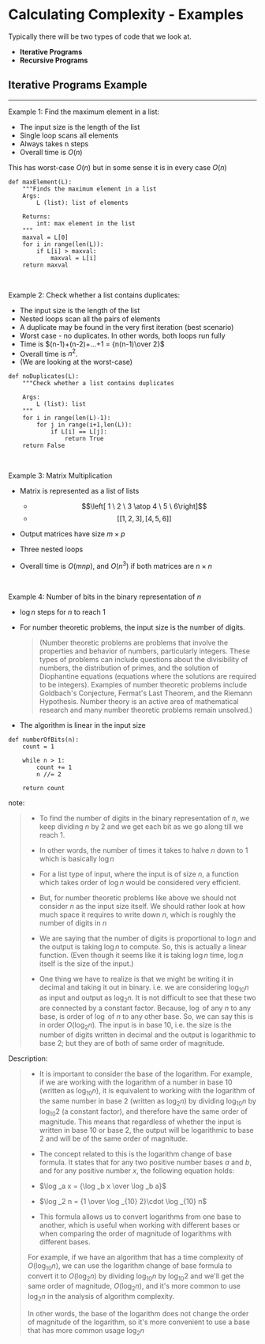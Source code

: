 # Calculating Complexity - Examples

<!-- Notes maintained by: Dibakash Baruah -->

Typically there will be two types of code that we look at.

- **Iterative Programs**
- **Recursive Programs**

## Iterative Programs Example

---

Example 1: Find the maximum element in a list:

- The input size is the length of the list
- Single loop scans all elements
- Always takes n steps
- Overall time is $O(n)$

This has worst-case $O(n)$ but in some sense it is in every case $O(n)$

```
def maxElement(L):
    """Finds the maximum element in a list
    Args:
        L (list): list of elements

    Returns:
        int: max element in the list
    """
    maxval = L[0]
    for i in range(len(L)):
        if L[i] > maxval:
            maxval = L[i]
    return maxval
```

<br>

Example 2: Check whether a list contains duplicates:

- The input size is the length of the list
- Nested loops scan all the pairs of elements
- A duplicate may be found in the very first iteration (best scenario)
- Worst case - no duplicates. In other words, both loops run fully
- Time is $(n-1)+(n-2)+...+1 = {n(n-1)\over 2}$
- Overall time is $n^2$.
- (We are looking at the worst-case)

```
def noDuplicates(L):
    """Check whether a list contains duplicates

    Args:
        L (list): list
    """
    for i in range(len(L)-1):
        for j in range(i+1,len(L)):
            if L[i] == L[j]:
                return True
    return False

```

<br>

Example 3: Matrix Multiplication

- Matrix is represented as a list of lists

  - $$\left[ 1 \ 2 \ 3 \atop 4 \ 5 \ 6\right]$$
  - $$[[1,2,3],[4,5,6]]$$

- Output matrices have size $m \times p$
- Three nested loops
- Overall time is $O(mnp)$, and $O(n^3)$ if both matrices are $n \times n$

<br>

Example 4: Number of bits in the binary representation of $n$

- $\log n$ steps for $n$ to reach 1
- For number theoretic problems, the input size is the number of digits.

  > (Number theoretic problems are problems that involve the properties and behavior of numbers, particularly integers. These types of problems can include questions about the divisibility of numbers, the distribution of primes, and the solution of Diophantine equations (equations where the solutions are required to be integers). Examples of number theoretic problems include Goldbach's Conjecture, Fermat's Last Theorem, and the Riemann Hypothesis. Number theory is an active area of mathematical research and many number theoretic problems remain unsolved.)

- The algorithm is linear in the input size

```
def numberOfBits(n):
    count = 1

    while n > 1:
        count += 1
        n //= 2

    return count
```

note:

> - To find the number of digits in the binary representation of $n$, we keep dividing $n$ by 2 and we get each bit as we go along till we reach 1.
>
> - In other words, the number of times it takes to halve $n$ down to 1 which is basically $\log n$
>
> - For a list type of input, where the input is of size $n$, a function which takes order of $\log n$ would be considered very efficient.
>
> - But, for number theoretic problems like above we should not consider $n$ as the input size itself. We should rather look at how much space it requires to write down $n$, which is roughly the number of digits in $n$
>
> - We are saying that the number of digits is proportional to $\log n$ and the output is taking $\log n$ to compute. So, this is actually a linear function. (Even though it seems like it is taking $\log n$ time, $\log n$ itself is the size of the input.)
>
> - One thing we have to realize is that we might be writing it in decimal and taking it out in binary. i.e. we are considering $\log _{10} n$ as input and output as $\log _2 n$. It is not difficult to see that these two are connected by a constant factor. Because, $\log$ of any $n$ to any base, is order of $\log$ of $n$ to any other base. So, we can say this is in order $O(\log _2 n)$. The input is in base 10, i.e. the size is the number of digits written in decimal and the output is logarithmic to base 2; but they are of both of same order of magnitude.

Description:

> - It is important to consider the base of the logarithm. For example, if we are working with the logarithm of a number in base 10 (written as $\log_{10}n$), it is equivalent to working with the logarithm of the same number in base 2 (written as $\log_{2}n$) by dividing $\log_{10}n$ by $\log_{10}2$ (a constant factor), and therefore have the same order of magnitude. This means that regardless of whether the input is written in base 10 or base 2, the output will be logarithmic to base 2 and will be of the same order of magnitude.
>
> - The concept related to this is the logarithm change of base formula. It states that for any two positive number bases $a$ and $b$, and for any positive number $x$, the following equation holds:
>
> - $\log _a x = {\log _b x \over \log _b a}$
>
> - $\log _2 n = {1  \over \log _{10} 2}\cdot \log _{10} n$
>
> - This formula allows us to convert logarithms from one base to another, which is useful when working with different bases or when comparing the order of magnitude of logarithms with different bases.
>
> For example, if we have an algorithm that has a time complexity of $O(\log _{10}n)$, we can use the logarithm change of base formula to convert it to $O(\log _{2}n)$ by dividing $\log _{10}n$ by $\log _{10}2$ and we'll get the same order of magnitude, $O(\log _{2}n)$, and it's more common to use $\log _2 n$ in the analysis of algorithm complexity.
>
> In other words, the base of the logarithm does not change the order of magnitude of the logarithm, so it's more convenient to use a base that has more common usage $\log _2 n$

$$
$$
